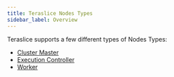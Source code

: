 ```yaml
---
title: Teraslice Nodes Types
sidebar_label: Overview
---
```


Teraslice supports a few different types of Nodes Types:

- [Cluster Master](./cluster-master.md)
- [Execution Controller](./execution-controller.md)
- [Worker](./worker.md)
